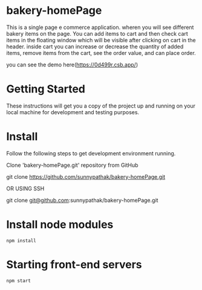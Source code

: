 # bakery-homePage
This is a single page e commerce application. wheren you will see different bakery items on the page. You can add items to cart and then check cart items in the floating window which will be visible after clicking on cart in the header.
inside cart you can increase or decrease the quantity of added items, remove items from the cart, see the order value, and can place order.

you can see the demo here(https://0d499r.csb.app/)

# Getting Started
These instructions will get you a copy of the project up and running on your local machine for development and testing purposes.

# Install
Follow the following steps to get development environment running.

Clone 'bakery-homePage.git' repository from GitHub

git clone https://github.com/sunnypathak/bakery-homePage.git

OR USING SSH

git clone git@github.com:sunnypathak/bakery-homePage.git

# Install node modules

`npm install`

# Starting front-end servers

`npm start`
